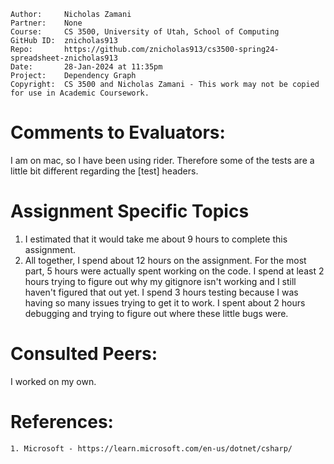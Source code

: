 ```
Author:     Nicholas Zamani
Partner:    None
Course:     CS 3500, University of Utah, School of Computing
GitHub ID:  znicholas913
Repo:       https://github.com/znicholas913/cs3500-spring24-spreadsheet-znicholas913
Date:       28-Jan-2024 at 11:35pm
Project:    Dependency Graph
Copyright:  CS 3500 and Nicholas Zamani - This work may not be copied for use in Academic Coursework.
```

# Comments to Evaluators:

I am on mac, so I have been using rider. Therefore some of the tests are a little bit
different regarding the [test] headers.

# Assignment Specific Topics
1. I estimated that it would take me about 9 hours to complete this assignment.
2. All together, I spend about 12 hours on the assignment. For the most part, 5 hours were actually
   spent working on the code. I spend at least 2 hours trying to figure out why my gitignore isn't working
and I still haven't figured that out yet. I spend 3 hours testing because I was having so many issues trying to 
get it to work. I spent about 2 hours debugging and trying to figure out where these little bugs were.

# Consulted Peers:

I worked on my own.

# References:

    1. Microsoft - https://learn.microsoft.com/en-us/dotnet/csharp/

